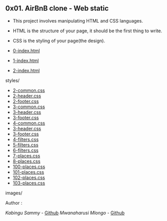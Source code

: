 ## 0x01. AirBnB clone - Web static

 - This project involves manipulating HTML and CSS languages.
 - HTML is the structure of your page, it should be the first thing to write.
 - CSS is the styling of your page(the design).

- [0-index.html](./#)
- [1-index.html](./#)
- [2-index.html](./#)

styles/

- [2-common.css](./#)
- [2-header.css](./#)
- [2-footer.css](./#)
- [3-common.css](./#)
- [3-header.css](./#)
- [3-footer.css](./#)
- [4-common.css](./#)
- [3-header.css](./#)
- [3-footer.css](./#)
- [4-filters.css](./#)
- [5-filters.css](./#)
- [6-filters.css](./#)
- [7-places.css](./#)
- [8-places.css](./#)
- [100-places.css](./#)
- [101-places.css](./#)
- [102-places.css](./#)
- [103-places.css](./#)

images/

 Author :
 
*Kabingu Sammy* - [Github](https://github.com/kabingusam)
*Mwanaharusi Mlongo* - [Github](https://github.com/mwanaharusi40) 
